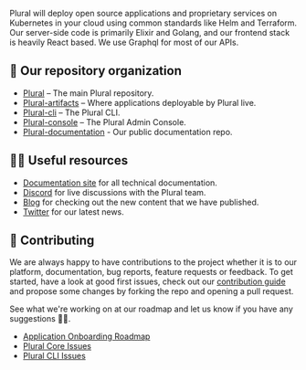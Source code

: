 Plural will deploy open source applications and proprietary services on Kubernetes in your cloud using common standards like Helm and Terraform.
Our server-side code is primarily Elixir and Golang, and our frontend stack is heavily React based. We use Graphql for most of our APIs.

## 👑 Our repository organization
* [Plural](https://github.com/pluralsh/plural/) – The main Plural repository.
* [Plural-artifacts](https://github.com/pluralsh/plural-artifacts/) – Where applications deployable by Plural live.
* [Plural-cli](https://github.com/pluralsh/plural-cli/) – The Plural CLI.
* [Plural-console](https://github.com/pluralsh/console/) – The Plural Admin Console.
* [Plural-documentation](https://github.com/pluralsh/documentation) - Our public documentation repo.

## 👩‍💻 Useful resources
* [Documentation site](https://docs.plural.sh/) for all technical documentation.
* [Discord](https://discord.gg/CKc2kfeXxQ) for live discussions with the Plural team.
* [Blog](https://www.plural.sh/blog/) for checking out the new content that we have published.
* [Twitter](https://twitter.com/plural_sh) for our latest news.

## 🤝 Contributing

We are always happy to have contributions to the project whether it is to our platform, documentation, bug reports, feature requests or feedback. 
To get started, have a look at good first issues, check out our [contribution guide](https://github.com/pluralsh/plural/blob/master/CONTRIBUTING.md) and propose some changes by forking the repo and opening a pull request.

See what we're working on at our roadmap and let us know if you have any suggestions 🙇‍♂️. 

* [Application Onboarding Roadmap](https://github.com/orgs/pluralsh/projects/2/views/2)
* [Plural Core Issues](https://github.com/pluralsh/plural/issues)
* [Plural CLI Issues](https://github.com/pluralsh/plural-cli/issues)
